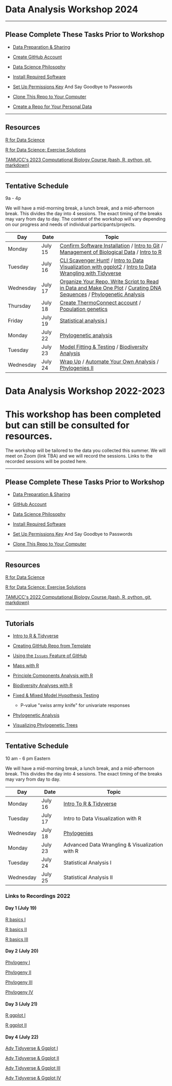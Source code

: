 # Data Analysis Workshop 2024

---

## Please Complete These Tasks Prior to Workshop

* [Data Preparation & Sharing](data_preparation.md)

* [Create GitHub Account](https://github.com/tamucc-comp-bio/how_to/blob/main/howto_github_acct.md)

* [Data Science Philosophy](datasci_philosophy.md)

* [Install Required Software](install_software.md)

* [Set Up Permissions Key](https://github.com/tamucc-comp-bio/how_to/blob/main/howto_sshkeys.md) And Say Goodbye to Passwords

* [Clone This Repo to Your Computer](clone_repo.md)

* [Create a Repo for Your Personal Data](tutorial_github_makerepo)

---

## Resources

[R for Data Science](https://r4ds.hadley.nz/)

[R for Data Science: Exercise Solutions](https://mine-cetinkaya-rundel.github.io/r4ds-solutions)

[TAMUCC's 2023 Computational Biology Course (bash, R, python, git, markdown)](https://github.com/tamucc-comp-bio/classroom_repo_2023)

---
## Tentative Schedule

9a - 4p 

We will have a mid-morning break, a lunch break, and a mid-afternoon break. This divides the day into 4 sessions.  The exact timing of the breaks may vary from day to day.
The content of the workshop will vary depending on our progress and needs of individual participants/projects.

| Day | Date | Topic |
| --- | --- | --- |
| Monday | July 15 | [Confirm Software Installation](check_software.md) / [Intro to Git](lecture_git_intro/README.md) / [Management of Biological Data](tutorial_data_management) / [Intro to R](tutorial_r_intro) |
| Tuesday | July 16 | [CLI Scavenger Hunt!](https://forms.office.com/r/Zq7avbJpqu) / [Intro to Data Visualization with ggplot2](https://r4ds.hadley.nz/data-visualize) / [Intro to Data Wrangling with Tidyverse](https://r4ds.hadley.nz/data-transform) |
| Wednesday | July 17 | [Organize Your Repo, Write Script to Read in Data and Make One Plot](exercise_curate-your-personal-repo.md) / [Curating DNA Sequences](tutorial_dna-barcoding_curate-ab1) / [Phylogenetic Analysis]() |
| Thursday | July 18 |[Create ThermoConnect account](https://www.thermofisher.com/account-center/signin-identifier.html) / [Population genetics]() |
| Friday | July 19 | [Statistical analysis I]() |
| Monday | July 22 | [Phylogenetic analysis](tutorial_phylogeny_analysis) |
| Tuesday | July 23 | [Model Fitting & Testing](tutorial_r_model_fitting) / [Biodiversity Analysis](tutorial_r_biodiversity) |
| Wednesday | July 24 | [Wrap Up]() / [Automate Your Own Analysis]() / [Phylogenies II]()   |

# Data Analysis Workshop 2022-2023
# This workshop has been completed but can still be consulted for resources.  
The workshop will be tailored to the data you collected this summer.  We will meet on Zoom (link TBA) and we will record the sessions.  Links to the recorded sessions will be posted here.

---

## Please Complete These Tasks Prior to Workshop

* [Data Preparation & Sharing](data_preparation.md)

* [GitHub Account](github_account.md)

* [Data Science Philosophy](datasci_philosophy.md)

* [Install Required Software](install_software.md)

* [Set Up Permissions Key](Github_SSH.docx) And Say Goodbye to Passwords

* [Clone This Repo to Your Computer](clone_repo.md)

---

## Resources

[R for Data Science](https://r4ds.had.co.nz/index.html)

[R for Data Science: Exercise Solutions](https://jrnold.github.io/r4ds-exercise-solutions/data-visualisation.html)

[TAMUCC's 2022 Computational Biology Course (bash, R, python, git, markdown)](https://github.com/tamucc-comp-bio-2022/classroom_repo)

---

## Tutorials

* [Intro to R & Tidyverse](tutorial_r_tidyverse_intro)

* [Creating GitHub Repo from Template](tutorial_github_makerepo)

* [Using the `Issues` Feature of GitHub](tutorial_github_issues)

* [Maps with R](tutorial_r_maps)

* [Principle Components Analysis with R](tutorial_r_pca)

* [Biodiversity Analyses with R](tutorial_r_biodiversity)

* [Fixed & Mixed Model Hypothesis Testing](tutorial_r_model_fitting)
  * P-value "swiss army knife" for univariate responses
  
* [Phylogenetic Analysis](tutorial_phylogeny_analysis)

* [Visualizing Phylogenetic Trees](tutorial_r_ggtree)

---
## Tentative Schedule

10 am - 6 pm Eastern

We will have a mid-morning break, a lunch break, and a mid-afternoon break. This divides the day into 4 sessions.  The exact timing of the breaks may vary from day to day.

| Day | Date | Topic |
| --- | --- | --- |
| Monday | July 16 | [Intro To R & Tidyverse](tutorial_r_tidyverse_intro) |
| Tuesday | July 17 | Intro to Data Visualization with R |
| Wednesday | July 18 | [Phylogenies](tutorial_phylogeny_analysis) |
| Monday | July 23 | Advanced Data Wrangling & Visualization with R |
| Tuesday | July 24 | Statistical Analysis I |
| Wednesday | July 25 | Statistical Analysis II |


### Links to Recordings 2022

#### Day 1 (July 19)

[R basics I](https://odumedia.mediaspace.kaltura.com/media/R+Basics/1_1kvdji5e)

[R basics II](https://odumedia.mediaspace.kaltura.com/media/R+basics+II/1_qw350eod)

[R basics III](https://odumedia.mediaspace.kaltura.com/media/David+T.+Gauthier%27s+Zoom+Meeting/1_sp2auve9)

#### Day 2 (July 20)

[Phylogeny I](https://odumedia.mediaspace.kaltura.com/media/Phylogeny+I/1_f1og4ooj)

[Phylogeny II](https://odumedia.mediaspace.kaltura.com/media/Phylogeny+II/1_lube0fds)

[Phylogeny III](https://odumedia.mediaspace.kaltura.com/media/Phylogeny+III/1_rbakwxpu)

[Phylogeny IV](https://odumedia.mediaspace.kaltura.com/media/Phylogeny+IV/1_2xoptte4)

#### Day 3 (July 21)

[R ggplot I](https://odumedia.mediaspace.kaltura.com/media/ggplot+I/1_nutiwtxk)

[R ggplot II](https://odumedia.mediaspace.kaltura.com/media/ggplot+II/1_lubfl2tl)

#### Day 4 (July 22)

[Adv Tidyverse & Ggplot I](https://nam12.safelinks.protection.outlook.com/?url=https%3A%2F%2Fodu.zoom.us%2Fj%2F98271144739%3Fpwd%3DQXBRWlBzT2pKM3I5WGM5V2kzRWFjdz09&amp;data=05%7C01%7CChris.Bird%40tamucc.edu%7C0b3c31ae4984475bb63c08da6bdcb8ea%7C34cbfaf167a64781a9ca514eb2550b66%7C0%7C0%7C637940893001183183%7CUnknown%7CTWFpbGZsb3d8eyJWIjoiMC4wLjAwMDAiLCJQIjoiV2luMzIiLCJBTiI6Ik1haWwiLCJXVCI6Mn0%3D%7C3000%7C%7C%7C&amp;sdata=7CmVqt6xEeLxs6EoEYiq2VJddaBNp0eHc35ZqvxhCaI%3D&amp;reserved=0)

[Adv Tidyverse & Ggplot II](https://nam12.safelinks.protection.outlook.com/?url=https%3A%2F%2Fodu.zoom.us%2Fj%2F98001372020%3Fpwd%3DUnlMNG9paURXdldDWlhERzREaG5kZz09&amp;data=05%7C01%7CChris.Bird%40tamucc.edu%7C0d382f19883948c351c208da6bdcbeeb%7C34cbfaf167a64781a9ca514eb2550b66%7C0%7C0%7C637940893101211497%7CUnknown%7CTWFpbGZsb3d8eyJWIjoiMC4wLjAwMDAiLCJQIjoiV2luMzIiLCJBTiI6Ik1haWwiLCJXVCI6Mn0%3D%7C3000%7C%7C%7C&amp;sdata=v2qocxF0StPbehDLRakJvjablqdm%2FpKRnGCWwaQQQe4%3D&amp;reserved=0)

[Adv Tidyverse & Ggplot III](https://nam12.safelinks.protection.outlook.com/?url=https%3A%2F%2Fodu.zoom.us%2Fj%2F98828346249%3Fpwd%3DZm13WUFFTC9xSytOVSt1RzRmK1ZaQT09&amp;data=05%7C01%7CChris.Bird%40tamucc.edu%7C306aef9824454e03d04208da6bdcc360%7C34cbfaf167a64781a9ca514eb2550b66%7C0%7C0%7C637940893173552861%7CUnknown%7CTWFpbGZsb3d8eyJWIjoiMC4wLjAwMDAiLCJQIjoiV2luMzIiLCJBTiI6Ik1haWwiLCJXVCI6Mn0%3D%7C3000%7C%7C%7C&amp;sdata=X%2FD2D%2FskHApihzsJuYnEevmi0wet5SXwXHzlgmGUNes%3D&amp;reserved=0)

[Adv Tidyverse & Ggplot IV](https://nam12.safelinks.protection.outlook.com/?url=https%3A%2F%2Fodu.zoom.us%2Fj%2F98914016073%3Fpwd%3DNTU4UXRKUjRDei9zeFhCRmU1ZGhCdz09&amp;data=05%7C01%7CChris.Bird%40tamucc.edu%7Cbf458db132ad467cc3dc08da6bdcc83c%7C34cbfaf167a64781a9ca514eb2550b66%7C0%7C0%7C637940893288432603%7CUnknown%7CTWFpbGZsb3d8eyJWIjoiMC4wLjAwMDAiLCJQIjoiV2luMzIiLCJBTiI6Ik1haWwiLCJXVCI6Mn0%3D%7C3000%7C%7C%7C&amp;sdata=cWnGbJQedqsBl%2BzDJ5Mmp2DKlQ8%2BJ%2BqWeh5BoTxOCE4%3D&amp;reserved=0)
